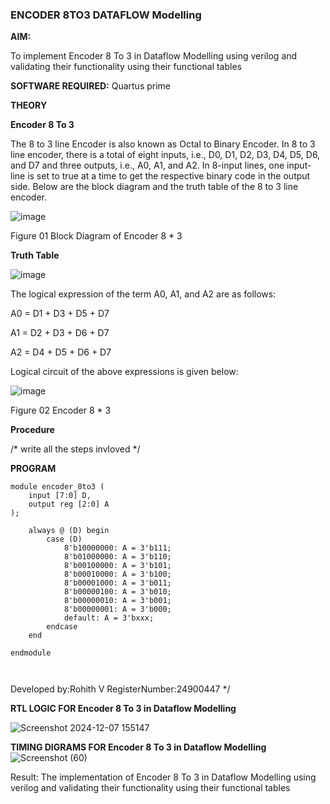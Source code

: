 ### ENCODER 8TO3 DATAFLOW Modelling

**AIM:**

To implement  Encoder 8 To 3 in Dataflow Modelling using verilog and validating their functionality using their functional tables

**SOFTWARE REQUIRED:** Quartus prime

**THEORY**

**Encoder 8 To 3**

The 8 to 3 line Encoder is also known as Octal to Binary Encoder. In 8 to 3 line encoder, there is a total of eight inputs, i.e., D0, D1, D2, D3, D4, D5, D6, and D7 and three outputs, i.e., A0, A1, and A2. In 8-input lines, one input-line is set to true at a time to get the respective binary code in the output side. Below are the block diagram and the truth table of the 8 to 3 line encoder.

![image](https://github.com/naavaneetha/ENCODER8TO3DATAFLOW/assets/154305477/0bc242c1-eb9e-4c47-afe5-30428470efc3)

Figure 01  Block Diagram of Encoder 8 * 3

**Truth Table**

![image](https://github.com/naavaneetha/ENCODER8TO3DATAFLOW/assets/154305477/35496b14-ae6e-4cd1-9abd-d6736b576575)

The logical expression of the term A0, A1, and A2 are as follows:

A0 = D1 + D3 + D5 + D7

A1 = D2 + D3 + D6 + D7

A2 = D4 + D5 + D6 + D7

Logical circuit of the above expressions is given below:

![image](https://github.com/naavaneetha/ENCODER8TO3DATAFLOW/assets/154305477/95acaee6-c873-4c75-89eb-ef09fb158053)

Figure 02  Encoder 8 * 3

**Procedure**

/* write all the steps invloved */

**PROGRAM**
```
module encoder_8to3 (
    input [7:0] D,    
    output reg [2:0] A 
);

    always @ (D) begin
        case (D)
            8'b10000000: A = 3'b111; 
            8'b01000000: A = 3'b110; 
            8'b00100000: A = 3'b101; 
            8'b00010000: A = 3'b100; 
            8'b00001000: A = 3'b011;
            8'b00000100: A = 3'b010; 
            8'b00000010: A = 3'b001; 
            8'b00000001: A = 3'b000; 
            default: A = 3'bxxx;     
        endcase
    end

endmodule



```

Developed by:Rohith V RegisterNumber:24900447
*/

**RTL LOGIC FOR Encoder 8 To 3 in Dataflow Modelling**

![Screenshot 2024-12-07 155147](https://github.com/user-attachments/assets/b549de93-ffcd-43f9-867e-98d4e676b1a9)


**TIMING DIGRAMS FOR Encoder 8 To 3 in Dataflow Modelling**
![Screenshot (60)](https://github.com/user-attachments/assets/009c2c55-d557-4bee-8c40-47beee49e0fe)

Result:
The implementation of  Encoder 8 To 3 in Dataflow Modelling using verilog and validating their functionality using their functional tables







